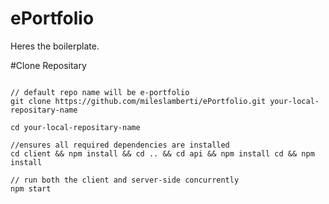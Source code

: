 # ePortfolio

Heres the boilerplate.

#Clone Repositary
<pre><code> 
// default repo name will be e-portfolio
git clone https://github.com/mileslamberti/ePortfolio.git your-local-repositary-name

cd your-local-repositary-name

//ensures all required dependencies are installed
cd client && npm install && cd .. && cd api && npm install cd && npm install

// run both the client and server-side concurrently
npm start
 </code></pre>
 

 
 
